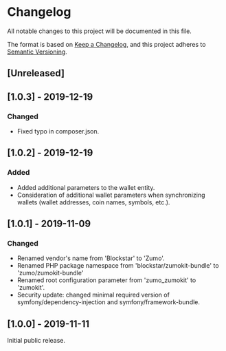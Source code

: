 # Changelog

All notable changes to this project will be documented in this file.

The format is based on [Keep a Changelog](https://keepachangelog.com/en/1.0.0/),
and this project adheres to [Semantic Versioning](https://semver.org/spec/v2.0.0.html).

## [Unreleased]

## [1.0.3] - 2019-12-19

### Changed

- Fixed typo in composer.json.

## [1.0.2] - 2019-12-19

### Added

- Added additional parameters to the wallet entity.
- Consideration of additional wallet parameters when synchronizing wallets (wallet addresses, coin names, symbols, etc.).

## [1.0.1] - 2019-11-09

### Changed

- Renamed vendor's name from 'Blockstar' to 'Zumo'.
- Renamed PHP package namespace from 'blockstar/zumokit-bundle' to 'zumo/zumokit-bundle'
- Renamed root configuration parameter from 'zumo_zumokit' to 'zumokit'.
- Security update: changed minimal required version of symfony/dependency-injection and symfony/framework-bundle.

## [1.0.0] - 2019-11-11

Initial public release.
